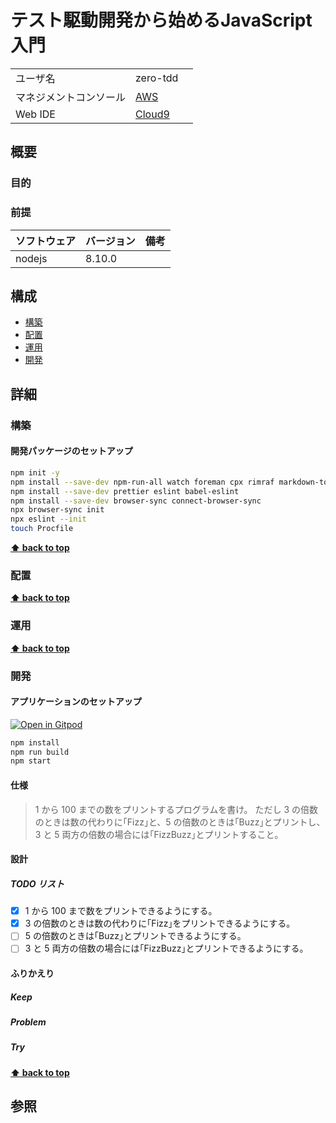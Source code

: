 # テスト駆動開発から始めるJavaScript入門

|  |  |  |
| :------------- | :--------- | :--- |
| ユーザ名        | zero-tdd   |      |
| マネジメントコンソール         |  [AWS]( https://hiroshima-arc.signin.aws.amazon.com/console)  |      |
| Web IDE                     |    [Cloud9](https://ap-northeast-1.console.aws.amazon.com/cloud9/ide/8303dea7388a40018c1fa92c976b2824)  |      |

## 概要

### 目的

### 前提

| ソフトウェア   | バージョン | 備考 |
| :------------- | :--------- | :--- |
| nodejs         | 8.10.0     |      |

## 構成

- [構築](#構築)
- [配置](#配置)
- [運用](#運用)
- [開発](#開発)

## 詳細

### 構築

#### 開発パッケージのセットアップ

```bash
npm init -y
npm install --save-dev npm-run-all watch foreman cpx rimraf markdown-to-html
npm install --save-dev prettier eslint babel-eslint
npm install --save-dev browser-sync connect-browser-sync 
npx browser-sync init
npx eslint --init
touch Procfile
```

**[⬆ back to top](#構成)**

### 配置

**[⬆ back to top](#構成)**

### 運用

**[⬆ back to top](#構成)**

### 開発

#### アプリケーションのセットアップ

[![Open in Gitpod](https://gitpod.io/button/open-in-gitpod.svg)](https://gitpod.io/#https://github.com/hiroshima-arc/tdd_js)

```bash
npm install
npm run build
npm start
```

#### 仕様

> 1 から 100 までの数をプリントするプログラムを書け。
> ただし 3 の倍数のときは数の代わりに｢Fizz｣と、5 の倍数のときは｢Buzz｣とプリントし、3 と 5 両方の倍数の場合には｢FizzBuzz｣とプリントすること。

#### 設計

##### TODO リスト

- [x] 1 から 100 まで数をプリントできるようにする。
- [x] 3 の倍数のときは数の代わりに｢Fizz｣をプリントできるようにする。
- [ ] 5 の倍数のときは｢Buzz｣とプリントできるようにする。
- [ ] 3 と 5 両方の倍数の場合には｢FizzBuzz｣とプリントできるようにする。

#### ふりかえり

##### Keep

##### Problem

##### Try

**[⬆ back to top](#構成)**

## 参照

